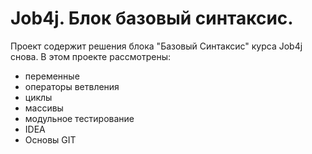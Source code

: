 # Job4j. Блок базовый синтаксис.
Проект содержит решения блока "Базовый Синтаксис" курса Job4j снова.
В этом проекте рассмотрены: 
- переменные
- операторы ветвления
- циклы
- массивы
- модульное тестирование
- IDEA
- Основы GIT